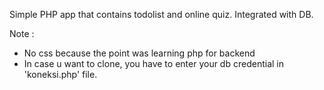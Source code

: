 Simple PHP app that contains todolist and online quiz. Integrated with DB.

Note :
- No css because the point was learning php for backend
- In case u want to clone, you have to enter your db credential in 'koneksi.php' file.


